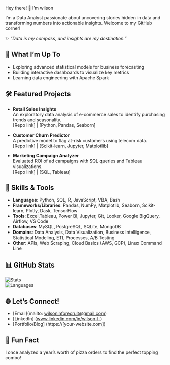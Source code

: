 Hey there! 👋 I’m wilson

I’m a Data Analyst passionate about uncovering stories hidden in data and transforming numbers into actionable insights. Welcome to my GitHub corner!

✨ *“Data is my compass, and insights are my destination.”*

## 🚀 What I’m Up To
- Exploring advanced statistical models for business forecasting
- Building interactive dashboards to visualize key metrics
- Learning data engineering with Apache Spark

## 🛠️ Featured Projects
- **Retail Sales Insights**  
  An exploratory data analysis of e-commerce sales to identify purchasing trends and seasonality.  
  [Repo link] | [Python, Pandas, Seaborn]
  
- **Customer Churn Predictor**  
  A predictive model to flag at-risk customers using telecom data.  
  [Repo link] | [Scikit-learn, Jupyter, Matplotlib]
  
- **Marketing Campaign Analyzer**  
  Evaluated ROI of ad campaigns with SQL queries and Tableau visualizations.  
  [Repo link] | [SQL, Tableau]

## 🧠 Skills & Tools
- **Languages**:            Python, SQL, R, JavaScript, VBA, Bash
- **Frameworks/Libraries**: Pandas, NumPy, Matplotlib, Seaborn, Scikit-learn, Plotly, Dask, TensorFlow
- **Tools**:                Excel,Tableau, Power BI, Jupyter, Git, Looker, Google BigQuery, Airflow, VS Code
- **Databases**:            MySQL, PostgreSQL, SQLite, MongoDB
- **Domains**:              Data Analysis, Data Visualization, Business Intelligence, Statistical Modeling, ETL Processes, A/B Testing
- **Other**:                APIs, Web Scraping, Cloud Basics (AWS, GCP), Linux Command Line

## 📊 GitHub Stats
![Stats](https://github-readme-stats.vercel.app/api?username=wilson-in&show_icons=true&theme=dracula)  
![Languages](https://github-readme-stats.vercel.app/api/top-langs/?username=wilson-in&layout=compact&theme=dracula)
## 🌐 Let’s Connect!
- [Email](mailto: wilsoninforecruit@gmail.com)
- [LinkedIn] (www.linkedin.com/in/wilson-l-)
- [Portfolio/Blog] (https://[your-website.com])

## 🎉 Fun Fact
I once analyzed a year’s worth of pizza orders to find the perfect topping combo!
